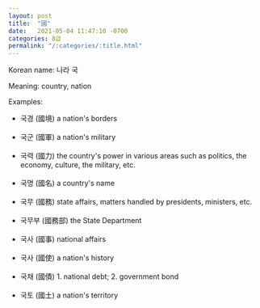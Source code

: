 ```yaml
---
layout: post
title:  "國"
date:   2021-05-04 11:47:10 -0700
categories: 8급
permalink: "/:categories/:title.html"
---
```


Korean name: 나라 국

Meaning: country, nation

Examples:
* 국경 (國境) a nation's borders <br><br>
* 국군 (國軍) a nation's military <br><br>
* 국력 (國力) the country's power in various areas such as politics, the economy, culture, the military, etc. <br><br>
* 국명 (國名) a country's name <br><br>
* 국무 (國務) state affairs, matters handled by presidents, ministers, etc. <br><br>
* 국무부 (國務部) the State Department <br><br>
* 국사 (國事) national affairs <br><br>
* 국사 (國使) a nation's history <br><br>
* 국채 (國債) 1. national debt; 2. government bond <br><br>
* 국토 (國土) a nation's territory <br><br>
